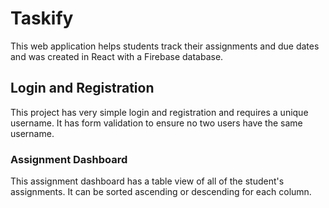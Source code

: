 # Taskify

This web application helps students track their assignments and due dates and was created in React with a Firebase database.

## Login and Registration

This project has very simple login and registration and requires a unique username. It has form validation to ensure no two users have the same username.

### Assignment Dashboard

This assignment dashboard has a table view of all of the student's assignments. It can be sorted ascending or descending for each column.